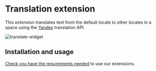 # Translation extension

This extension translates text from the default locale to other locales in a space using the [Yandex](https://translate.yandex.com/) translation API.

![translate-widget](http://contentful.github.io/extensions/assets/translate-widget.png)

## Installation and usage

[Check you have the requirements needed](../README.md#extensions-samples) to use our extensions.
